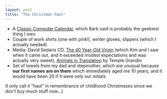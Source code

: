 ```yaml
---
layout: post
title: "The Christmas haul"
---
```




<ul>
  <li>A <a href="http://www.digicraft.com.au/calendars/">Classic Computer Calendar</a>, which Barb said is probably the geekiest thing I own.</li>
  <li>Couple of work shirts (one with pink!), winter gloves, slippers (which I actually needed)</li>
  <li>Media: David Sedaris CD, <a href="http://www.amazon.com/exec/obidos/tg/detail/-/B00005JNZU/qid=1135777903/">The 40 Year-Old Virgin</a> (which Kim and I saw when it came out, and it exceeded modest expectations and was actually very sweet), <a href="http://www.amazon.com/gp/product/0156031442">Animals in Translation</a> by Temple Grandin</li>
  <li>Set of towels from my dad and stepmother, which are unusual because <b>our first names are on them</b> which immediately aged me 10 years, and it would have been 20 if it were only our initials</li>
</ul>

<p>(I only call it "haul" in remembrance of childhood Christmases since we don't buy much stuff now...)</p>


